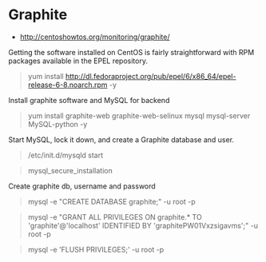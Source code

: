 

#  Graphite

- http://centoshowtos.org/monitoring/graphite/


Getting the software installed on CentOS is fairly straightforward with RPM packages available in the EPEL repository.

> yum install http://dl.fedoraproject.org/pub/epel/6/x86_64/epel-release-6-8.noarch.rpm -y


Install graphite software and MySQL for backend

>  yum install graphite-web graphite-web-selinux mysql mysql-server MySQL-python -y


Start MySQL, lock it down, and create a Graphite database and user.

> /etc/init.d/mysqld start

> mysql_secure_installation

Create graphite db, username and password

> mysql -e "CREATE DATABASE graphite;" -u root -p

> mysql -e "GRANT ALL PRIVILEGES ON graphite.* TO 'graphite'@'localhost' IDENTIFIED BY 'graphitePW01Vxzsigavms';" -u root -p

> mysql -e 'FLUSH PRIVILEGES;' -u root -p